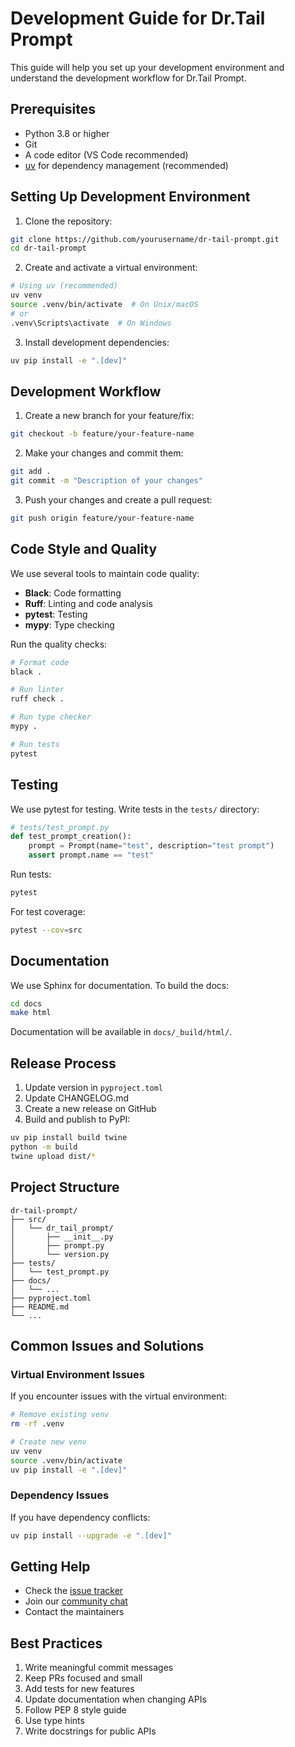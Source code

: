 # Development Guide for Dr.Tail Prompt

This guide will help you set up your development environment and understand the development workflow for Dr.Tail Prompt.

## Prerequisites

- Python 3.8 or higher
- Git
- A code editor (VS Code recommended)
- [uv](https://github.com/astral-sh/uv) for dependency management (recommended)

## Setting Up Development Environment

1. Clone the repository:
```bash
git clone https://github.com/yourusername/dr-tail-prompt.git
cd dr-tail-prompt
```

2. Create and activate a virtual environment:
```bash
# Using uv (recommended)
uv venv
source .venv/bin/activate  # On Unix/macOS
# or
.venv\Scripts\activate  # On Windows
```

3. Install development dependencies:
```bash
uv pip install -e ".[dev]"
```

## Development Workflow

1. Create a new branch for your feature/fix:
```bash
git checkout -b feature/your-feature-name
```

2. Make your changes and commit them:
```bash
git add .
git commit -m "Description of your changes"
```

3. Push your changes and create a pull request:
```bash
git push origin feature/your-feature-name
```

## Code Style and Quality

We use several tools to maintain code quality:

- **Black**: Code formatting
- **Ruff**: Linting and code analysis
- **pytest**: Testing
- **mypy**: Type checking

Run the quality checks:
```bash
# Format code
black .

# Run linter
ruff check .

# Run type checker
mypy .

# Run tests
pytest
```

## Testing

We use pytest for testing. Write tests in the `tests/` directory:

```python
# tests/test_prompt.py
def test_prompt_creation():
    prompt = Prompt(name="test", description="test prompt")
    assert prompt.name == "test"
```

Run tests:
```bash
pytest
```

For test coverage:
```bash
pytest --cov=src
```

## Documentation

We use Sphinx for documentation. To build the docs:

```bash
cd docs
make html
```

Documentation will be available in `docs/_build/html/`.

## Release Process

1. Update version in `pyproject.toml`
2. Update CHANGELOG.md
3. Create a new release on GitHub
4. Build and publish to PyPI:
```bash
uv pip install build twine
python -m build
twine upload dist/*
```

## Project Structure

```
dr-tail-prompt/
├── src/
│   └── dr_tail_prompt/
│       ├── __init__.py
│       ├── prompt.py
│       └── version.py
├── tests/
│   └── test_prompt.py
├── docs/
│   └── ...
├── pyproject.toml
├── README.md
└── ...
```

## Common Issues and Solutions

### Virtual Environment Issues

If you encounter issues with the virtual environment:
```bash
# Remove existing venv
rm -rf .venv

# Create new venv
uv venv
source .venv/bin/activate
uv pip install -e ".[dev]"
```

### Dependency Issues

If you have dependency conflicts:
```bash
uv pip install --upgrade -e ".[dev]"
```

## Getting Help

- Check the [issue tracker](https://github.com/yourusername/dr-tail-prompt/issues)
- Join our [community chat](https://github.com/yourusername/dr-tail-prompt/discussions)
- Contact the maintainers

## Best Practices

1. Write meaningful commit messages
2. Keep PRs focused and small
3. Add tests for new features
4. Update documentation when changing APIs
5. Follow PEP 8 style guide
6. Use type hints
7. Write docstrings for public APIs 